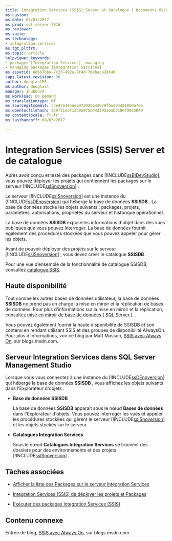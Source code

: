 ```yaml
---
title: Integration Services (SSIS) Server et catalogue | Documents Microsoft
ms.custom: 
ms.date: 03/01/2017
ms.prod: sql-server-2016
ms.reviewer: 
ms.suite: 
ms.technology:
- integration-services
ms.tgt_pltfrm: 
ms.topic: article
helpviewer_keywords:
- packages [Integration Services], managing
- managing packages [Integration Services]
ms.assetid: 6d667bba-7c25-492a-8f4d-70ebaca28f40
caps.latest.revision: 38
author: douglaslMS
ms.author: douglasl
manager: jhubbard
ms.workload: On Demand
ms.translationtype: MT
ms.sourcegitcommit: c3e47e4a5ae297202ba43679fba393421880a7ea
ms.openlocfilehash: 939f31adf1ab0a975bd4339dabab310ef9025049
ms.contentlocale: fr-fr
ms.lasthandoff: 08/03/2017

---
```

# <a name="integration-services-ssis-server-and-catalog"></a>Integration Services (SSIS) Server et de catalogue
  Après avoir conçu et testé des packages dans [!INCLUDE[ssBIDevStudio](../../includes/ssbidevstudio-md.md)], vous pouvez déployer les projets qui contiennent les packages sur le serveur [!INCLUDE[ssISnoversion](../../includes/ssisnoversion-md.md)] .  
  
 Le serveur [!INCLUDE[ssISnoversion](../../includes/ssisnoversion-md.md)] est une instance du [!INCLUDE[ssDEnoversion](../../includes/ssdenoversion-md.md)] qui héberge la base de données **SSISDB** . La base de données stocke les objets suivants : packages, projets, paramètres, autorisations, propriétés du serveur et historique opérationnel.  
  
 La base de données **SSISDB** expose les informations d'objet dans des vues publiques que vous pouvez interroger. La base de données fournit également des procédures stockées que vous pouvez appeler pour gérer les objets.  
  
 Avant de pouvoir déployer des projets sur le serveur [!INCLUDE[ssISnoversion](../../includes/ssisnoversion-md.md)] , vous devez créer le catalogue **SSISDB** .  
  
 Pour une vue d’ensemble de la fonctionnalité de catalogue SSISDB, consultez [catalogue SSIS](../../integration-services/service/ssis-catalog.md).  
  
## <a name="high-availability"></a>Haute disponibilité  
 Tout comme les autres bases de données utilisateur, la base de données **SSISDB** ne prend pas en charge la mise en miroir et la réplication de bases de données. Pour plus d’informations sur la mise en miroir et la réplication, consultez [mise en miroir de base de données &#40; SQL Server &#41; ](../../database-engine/database-mirroring/database-mirroring-sql-server.md).  
  
 Vous pouvez également fournir la haute disponibilité de SSISDB et son contenu en rendant utilisant SSIS et des groupes de disponibilité AlwaysOn. Pour plus d’informations, voir ce blog par Matt Masson, [SSIS avec Always On](http://go.microsoft.com/fwlink/?LinkId=255873), sur blogs.msdn.com.  
  
##  <a name="ssms"></a> Serveur Integration Services dans SQL Server Management Studio  
 Lorsque vous vous connectez à une instance du [!INCLUDE[ssDEnoversion](../../includes/ssdenoversion-md.md)] qui héberge la base de données **SSISDB** , vous affichez les objets suivants dans l'Explorateur d'objets :  
  
-   **Base de données SSISDB**  
  
     La base de données **SSISDB** apparaît sous le nœud **Bases de données** dans l'Explorateur d'objets. Vous pouvez interroger les vues et appeler les procédures stockées qui gèrent le serveur [!INCLUDE[ssISnoversion](../../includes/ssisnoversion-md.md)] et les objets stockés sur le serveur.  
  
-   **Catalogues Integration Services**  
  
     Sous le nœud **Catalogues Integration Services** se trouvent des dossiers pour des environnements et des projets [!INCLUDE[ssISnoversion](../../includes/ssisnoversion-md.md)] .  
  
## <a name="related-tasks"></a>Tâches associées  
  
-   [Afficher la liste des Packages sur le serveur Integration Services](../../integration-services/service/view-the-list-of-packages-on-the-integration-services-server.md)  
  
-   [Integration Services (SSIS) de déployer les projets et Packages](../../integration-services/packages/deploy-integration-services-ssis-projects-and-packages.md)  
  
-   [Exécuter des packages Integration Services (SSIS)](../../integration-services/packages/run-integration-services-ssis-packages.md)  
  
## <a name="related-content"></a>Contenu connexe  
 Entrée de blog, [SSIS avec Always On](http://go.microsoft.com/fwlink/?LinkId=255873), sur blogs.msdn.com.  
  
  

